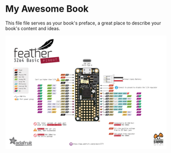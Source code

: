 # My Awesome Book

This file file serves as your book's preface, a great place to describe your book's content and ideas.



![](/assets/32u4BasicProtoPinout.png)

